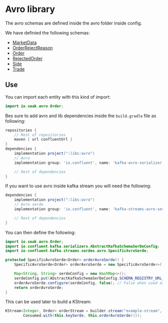 # Avro library

The avro schemas are defined inside the avro folder inside config.

We have definied the following schemas:

- [MarketData](../../config/avro/market-data.avsc)
- [OrderRejectReason](../../config/avro/order-rejected-reason.avsc)
- [Order](../../config/avro/order.avsc)
- [RejectedOrder](../../config/avro/rejected-order.avsc)
- [Side](../../config/avro/side.avsc)
- [Trade](../../config/avro/trade.avsc)


## Use

You can import each entity with this kind of import:

```java
import io.seak.avro.Order;
```

Bes sure to add avro and lib dependencies inside the `build.gradle` file as following:

```groovy
repositories {
    // Rest of repositories
    maven { url confluentUrl }
}
dependencies {
    implementation project(":libs:avro")
    // Avro
    implementation group: 'io.confluent', name: 'kafka-avro-serializer', version: '7.5.1'

    // Rest of dependencies
}
```

If you want to use avro inside kafka stream you will need the following:

```groovy
dependencies {
    implementation project(":libs:avro")
    // Avro serde
    implementation group: 'io.confluent', name: 'kafka-streams-avro-serde', version: '7.5.1'

    // Rest of dependencies
}
```

You can then define the following:

```java
import io.seak.avro.Order;
import io.confluent.kafka.serializers.AbstractKafkaSchemaSerDeConfig;
import io.confluent.kafka.streams.serdes.avro.SpecificAvroSerde;
```

```java
protected SpecificAvroSerde<Order> orderAvroSerde() {
    SpecificAvroSerde<Order> orderAvroSerde = new SpecificAvroSerde<>();

    Map<String, String> serdeConfig = new HashMap<>();
    serdeConfig.put(AbstractKafkaSchemaSerDeConfig.SCHEMA_REGISTRY_URL_CONFIG, BasicConfig.SCHEMA_REGISTRY_URL);
    orderAvroSerde.configure(serdeConfig, false); // False when used as a value, true otherwise
    return orderAvroSerde;
}
```

This can be used later to build a KStream:

```java
KStream<Integer, Order> orderStream = builder.stream("example-stream",
        Consumed.with(this.keySerde, this.orderAvroSerde()));
```
